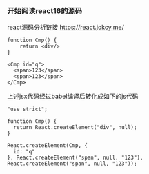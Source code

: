 ### 开始阅读react16的源码
react源码分析链接 https://react.jokcy.me/

```
function Cmp() {
	return <div/>
}

<Cmp id="q">
  <span>123</span>
  <span>123</span>
</Cmp>
```
上述jsx代码经过babel编译后转化成如下的js代码
```
"use strict";

function Cmp() {
  return React.createElement("div", null);
}

React.createElement(Cmp, {
  id: "q"
}, React.createElement("span", null, "123"), React.createElement("span", null, "123"));
```